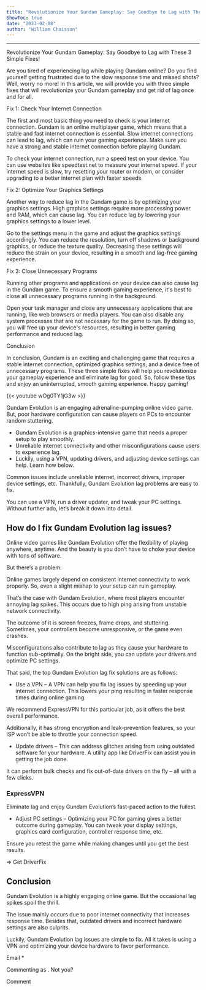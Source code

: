 ```yaml
---
title: "Revolutionize Your Gundam Gameplay: Say Goodbye to Lag with These 3 Simple Fixes!"
ShowToc: true 
date: "2023-02-08"
author: "William Chaisson"
---
```

*****
Revolutionize Your Gundam Gameplay: Say Goodbye to Lag with These 3 Simple Fixes!

Are you tired of experiencing lag while playing Gundam online? Do you find yourself getting frustrated due to the slow response time and missed shots? Well, worry no more! In this article, we will provide you with three simple fixes that will revolutionize your Gundam gameplay and get rid of lag once and for all.

Fix 1: Check Your Internet Connection

The first and most basic thing you need to check is your internet connection. Gundam is an online multiplayer game, which means that a stable and fast internet connection is essential. Slow internet connections can lead to lag, which can ruin your gaming experience. Make sure you have a strong and stable internet connection before playing Gundam.

To check your internet connection, run a speed test on your device. You can use websites like speedtest.net to measure your internet speed. If your internet speed is slow, try resetting your router or modem, or consider upgrading to a better internet plan with faster speeds.

Fix 2: Optimize Your Graphics Settings

Another way to reduce lag in the Gundam game is by optimizing your graphics settings. High graphics settings require more processing power and RAM, which can cause lag. You can reduce lag by lowering your graphics settings to a lower level.

Go to the settings menu in the game and adjust the graphics settings accordingly. You can reduce the resolution, turn off shadows or background graphics, or reduce the texture quality. Decreasing these settings will reduce the strain on your device, resulting in a smooth and lag-free gaming experience.

Fix 3: Close Unnecessary Programs

Running other programs and applications on your device can also cause lag in the Gundam game. To ensure a smooth gaming experience, it's best to close all unnecessary programs running in the background.

Open your task manager and close any unnecessary applications that are running, like web browsers or media players. You can also disable any system processes that are not necessary for the game to run. By doing so, you will free up your device's resources, resulting in better gaming performance and reduced lag.

Conclusion

In conclusion, Gundam is an exciting and challenging game that requires a stable internet connection, optimized graphics settings, and a device free of unnecessary programs. These three simple fixes will help you revolutionize your gameplay experience and eliminate lag for good. So, follow these tips and enjoy an uninterrupted, smooth gaming experience. Happy gaming!

{{< youtube wOg0TY1jG3w >}} 



Gundam Evolution is an engaging adrenaline-pumping online video game. But, poor hardware configuration can cause players on PCs to encounter random stuttering.
 
- Gundam Evolution is a graphics-intensive game that needs a proper setup to play smoothly.
 - Unreliable internet connectivity and other misconfigurations cause users to experience lag.
 - Luckily, using a VPN, updating drivers, and adjusting device settings can help. Learn how below.

 
Common issues include unreliable internet, incorrect drivers, improper device settings, etc. Thankfully, Gundam Evolution lag problems are easy to fix. 
 
You can use a VPN, run a driver updater, and tweak your PC settings. Without further ado, let’s break it down into detail. 
 
## How do I fix Gundam Evolution lag issues?
 
Online video games like Gundam Evolution offer the flexibility of playing anywhere, anytime. And the beauty is you don’t have to choke your device with tons of software.
 
But there’s a problem:
 
Online games largely depend on consistent internet connectivity to work properly. So, even a slight mishap to your setup can ruin gameplay. 
 
That’s the case with Gundam Evolution, where most players encounter annoying lag spikes. This occurs due to high ping arising from unstable network connectivity.
 
The outcome of it is screen freezes, frame drops, and stuttering. Sometimes, your controllers become unresponsive, or the game even crashes.
 
Misconfigurations also contribute to lag as they cause your hardware to function sub-optimally. On the bright side, you can update your drivers and optimize PC settings.
 
That said, the top Gundam Evolution lag fix solutions are as follows:
 
- Use a VPN – A VPN can help you fix lag issues by speeding up your internet connection. This lowers your ping resulting in faster response times during online gaming.

 
We recommend ExpressVPN for this particular job, as it offers the best overall performance. 
 
Additionally, it has strong encryption and leak-prevention features, so your ISP won’t be able to throttle your connection speed.
 
- Update drivers – This can address glitches arising from using outdated software for your hardware. A utility app like DriverFix can assist you in getting the job done.

 
It can perform bulk checks and fix out-of-date drivers on the fly – all with a few clicks.
 
###  ExpressVPN 
 
  Eliminate lag and enjoy Gundam Evolution’s fast-paced action to the fullest.  
 
- Adjust PC settings – Optimizing your PC for gaming gives a better outcome during gameplay. You can tweak your display settings, graphics card configuration, controller response time, etc.

 
Ensure you retest the game while making changes until you get the best results.
 
⇒ Get DriverFix
 
## Conclusion
 
Gundam Evolution is a highly engaging online game. But the occasional lag spikes spoil the thrill.
 
The issue mainly occurs due to poor internet connectivity that increases response time. Besides that, outdated drivers and incorrect hardware settings are also culprits.
 
Luckily, Gundam Evolution lag issues are simple to fix. All it takes is using a VPN and optimizing your device hardware to favor performance.
 

 
Email * 
 

Commenting as .
Not you?

 
Comment 





